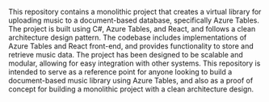 This repository contains a monolithic project that creates a virtual library for uploading music to a document-based database, specifically Azure Tables. The project is built using C#, Azure Tables, and React, and follows a clean architecture design pattern. The codebase includes implementations of Azure Tables and React front-end, and provides functionality to store and retrieve music data. The project has been designed to be scalable and modular, allowing for easy integration with other systems. This repository is intended to serve as a reference point for anyone looking to build a document-based music library using Azure Tables, and also as a proof of concept for building a monolithic project with a clean architecture design.
